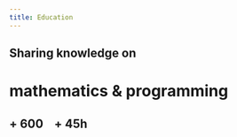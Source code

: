 ```yaml
---
title: Education
---
```


## Sharing knowledge on

# mathematics & programming

## + <i class="far fa-user"></i> 600 &nbsp;&nbsp; + <i class="far fa-clock"></i> 45h
